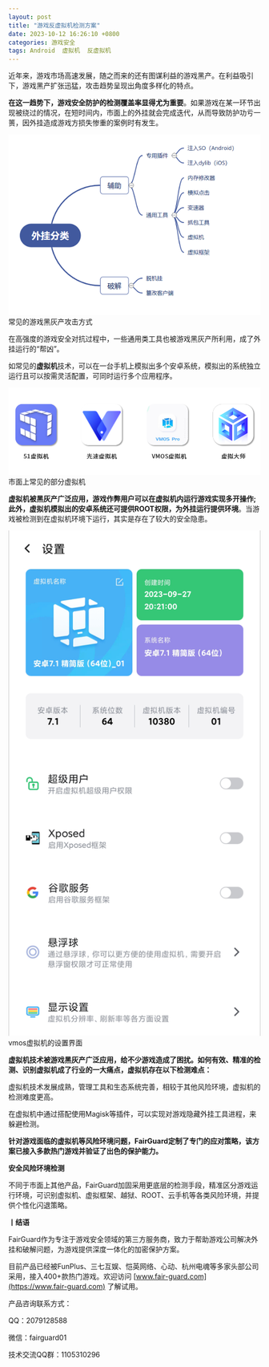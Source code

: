 ```yaml
---
layout: post
title: "游戏反虚拟机检测方案"
date: 2023-10-12 16:26:10 +0800
categories: 游戏安全
tags: Android  虚拟机  反虚拟机
---
```


近年来，游戏市场高速发展，随之而来的还有图谋利益的游戏黑产。在利益吸引下，游戏黑产扩张迅猛，攻击趋势呈现出角度多样化的特点。<!-- more -->  

**在这一趋势下，游戏安全防护的检测覆盖率显得尤为重要**。如果游戏在某一环节出现被绕过的情况，在短时间内，市面上的外挂就会完成迭代，从而导致防护功亏一篑，因外挂造成游戏方损失惨重的案例时有发生。  

![315_21](/assets/res/202103/游戏外挂分类.png)  
常见的游戏黑灰产攻击方式  

在高强度的游戏安全对抗过程中，一些通用类工具也被游戏黑灰产所利用，成了外挂运行的“帮凶”。  

如常见的**虚拟机**技术，可以在一台手机上模拟出多个安卓系统，模拟出的系统独立运行且可以按需灵活配置，可同时运行多个应用程序。  

![315_21](/assets/res/202103/虚拟机种类.png)  
市面上常见的部分虚拟机  

**虚拟机被黑灰产广泛应用，游戏作弊用户可以在虚拟机内运行游戏实现多开操作;此外，虚拟机模拟出的安卓系统还可提供ROOT权限，为外挂运行提供环境**。当游戏被检测到在虚拟机环境下运行，其实是存在了较大的安全隐患。  

![315_21](/assets/res/202103/vmos.png)  
vmos虚拟机的设置界面  

**虚拟机技术被游戏黑灰产广泛应用，给不少游戏造成了困扰。如何有效、精准的检测、识别虚拟机成了行业的一大痛点，虚拟机存在以下检测难点：**  

虚拟机技术发展成熟，管理工具和生态系统完善，相较于其他风险环境，虚拟机的检测难度更高。  

在虚拟机中通过搭配使用Magisk等插件，可以实现对游戏隐藏外挂工具进程，来躲避检测。  

**针对游戏面临的虚拟机等风险环境问题，FairGuard定制了专门的应对策略，该方案已接入多款热门游戏并验证了出色的保护能力。**  

**安全风险环境检测**  

不同于市面上其他产品，FairGuard加固采用更底层的检测手段，精准区分游戏运行环境，可识别虚拟机、虚拟框架、越狱、ROOT、云手机等各类风险环境，并提供个性化闪退策略。  

**丨结语**  

FairGuard作为专注于游戏安全领域的第三方服务商，致力于帮助游戏公司解决外挂和破解问题，为游戏提供深度一体化的加密保护方案。  

目前产品已经被FunPlus、三七互娱、恺英网络、心动、杭州电魂等多家头部公司采用，接入400+款热门游戏。欢迎访问 [www.fair-guard.com](https://www.fair-guard.com) 了解试用。    

产品咨询联系方式：  

QQ：2079128588  

微信：fairguard01  

技术交流QQ群：1105310296  
